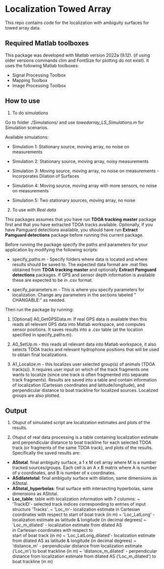 # Localization Towed Array
 
 This repo contains code for the localization with ambiguity surfaces for towed array data.
 

## Required Matlab toolboxes

This package was developed with Matlab version 2022a (9.12). (if using older versions commands clim and FontSize for plotting do not exist). It uses the following Matlab toolboxes:
- Signal Processing Toolbox
- Mapping Toolbox
- Image Processing Toolbox
 
 ## How to use
 
 1. To do *simulations*
 
 Go to folder ./Simulations/ and use *towedarray_LS_Simulations.m* for Simulation scenarios. 

Available simulations:
 
- Simulation 1: Stationary source, moving array, no noise on measurements

- Simulation 2: Stationary source, moving array, noisy measurements 

- Simulation 3: Moving source, moving array, no noise on measurements - Incorporates Dilation of Surfaces

- Simulation 4: Moving source, moving array with more sensors, no noise on measurements

- Simulation 5: Two stationary sources, moving array, no noise
 
 
2. To use with *Real data*

This packages assumes that you have run **TDOA tracking master** package first and that you have extracted TDOA tracks available. Optionally, if you have Pamguard detections available, you should have run **Extract Pamguard detections** package before running this current package.

Before running the package specify the paths and parameters for your application by modifying the following scripts: 

- specify_paths.m - Specify folders where data is located and where results should be saved to. The expected data format are .mat files obtained from **TDOA tracking master** and optionally **Extract Pamguard detections** packages.  If GPS and sensor depth information is available these are expected to be in .csv format.

- specify_parameters.m - This is where you specify parameters for localization. Change any parameters in the sections labeled “ CHANGABLE:” as needed. 


Then run the package by running:

1) [Optional] A0_GetGPSData.m: If real GPS data is available then this reads all relevant GPS data into Matlab workspace, and computes sensor positions. It saves results into a .csv table (at the location specified in specify_paths.m).

2) A0_SetUp.m - this reads all relevant data into Matlab workspace, it also selects TDOA tracks and relevant hydrophone positions that will be used to obtain final localizations.

3) A1_Localize.m - this localizes user selected group(s) of animals (TDOA track(s)). It requires user input on which of the track fragments one wants to localize (since one track is often fragmented into separate track fragments). Results are saved into a table and contain information of localization (Cartesian coordinates and latitude/longitude), and perpendicular distance to boat trackline for localized sources. Localized groups are also plotted.


## Output

1. Otuput of simulated script are localization estimates and plots of the results.

2. Otuput of real data processing is a table containing localization estimate and perpendicular distance to boat trackline for each selected TDOA track (or fragments of the same TDOA track), and plots of the results. Specifically the saved results are:

- **AStotal**: final ambiguity surface, a 1 x M cell array where M is a 
          number tracked sources/groups. Each cell is an A x B matrix 
          where A is number of y coordinates, and B is number of x coordinates. 
- **ASdilatetotal**: final ambiguity surface with dilation, same dimensions 
                  as AStotal. 
- **AStotal_hyperbolas**: final surface with intersecting hyperbolas, same
                      dimensions as AStotal.
- **Loc_table**: table with localization information with 7 columns:
             ~ 'TrackID'- selected track indices corresponding to entries
                          of input structure 'Tracks'.
             ~ 'Loc_m'- localization estimate in Cartesian coordinates 
                        with respect to start of boat track (in m) 
             ~ 'Loc_LatLong' - localization estimate as latitude &
                              longitude (in decimal degrees)
             ~ 'Loc_m_dilated' - localization estimate from dilated AS   
                              in Cartesian coordinates with respect to  
                              start of boat track (in m)
             ~ 'Loc_LatLong_dilated'- localization estimate from dilated 
                                      AS as latitude & longitude (in 
                                      decimal degrees)
             ~ 'distance_m' - perpendicular distance from localization 
                             estimate ('Loc_m') to boat trackline (in m)
             ~ 'distance_m_dilated' - perpendicular distance from 
                                  localization estimate from dilated AS 
                                  ('Loc_m_dilated') to boat trackline (in m)

 
 
 


